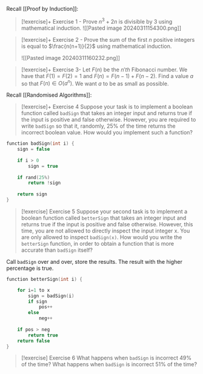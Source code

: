 Recall [[Proof by Induction]]:

> [!exercise]+ Exercise 1 - Prove $n^3 +2n$ is divisible by 3 using mathematical induction.
> ![[Pasted image 20240311154300.png]]

> [!exercise]+ Exercise 2 - Prove the sum of the first $n$ positive integers is equal to $\frac{n(n+1)}{2}$ using mathematical induction.
> 
> ![[Pasted image 20240311160232.png]]

> [!exercise]+ Exercise 3- Let $F(n)$ be the $n'th$ Fibonacci number. We have that $F(1) = F(2) = 1$ and $F(n)=F(n-1)+F(n-2)$. Find a value $a$ so that $F(n) \in O(a^n)$. We want $a$ to be as small as possible.

Recall [[Randomised Algorithms]]:


> [!exercise]+ Exercise 4 
> Suppose your task is to implement a boolean function called `badSign` that takes an integer input and returns true if the input is positive and false otherwise. However, you are required to write `badSign` so that it, randomly, 25% of the time returns the incorrect boolean value. How would you implement such a function?

```c
function badSign(int i) {
	sign = false
	
	if i > 0
		sign = true
	
	if rand(25%)
		return !sign
		
	return sign
}
```

> [!exercise] Exercise 5
> Suppose your second task is to implement a boolean function called `betterSign` that takes an integer input and returns true if the input is positive and false otherwise. However, this time, you are not allowed to directly inspect the input integer x. You are only allowed to inspect `badSign(x)`. How would you write the `betterSign` function, in order to obtain a function that is more accurate than `badSign` itself?
> 

Call `badSign` over and over, store the results. The result with the higher percentage is true.

```c
function betterSign(int i) {

	for i=1 to x
		sign = badSign(i)
		if sign
			pos++
		else
			neg++
	
	if pos > neg
		return true
	return false
}
```

> [!exercise] Exercise 6
> What happens when `badSign` is incorrect 49% of the time? What happens when `badSign` is incorrect 51% of the time?


